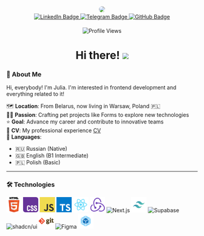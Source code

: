 <div id="header" align="center">
   <img src="https://media.giphy.com/media/57nf4oyyMmZ2L9QqJN/giphy.gif" width="200"  style="border-radius:50%""/>
  <div style="margin-bottom: 20px;" id="badges" align="center">
    <a href="https://www.linkedin.com/in/juliasukharkova/">
      <img src="https://img.shields.io/badge/LinkedIn-blue?style=for-the-badge&logo=linkedin&logoColor=white" alt="LinkedIn Badge"/>
    </a>
    <a href="https://t.me/juliiik_s">
      <img src="https://img.shields.io/badge/Telegram-2CA5E0?style=for-the-badge&logo=telegram&logoColor=white" alt="Telegram Badge"/>
    </a>
    <a href="https://github.com/JuliaSukharkova">
      <img src="https://img.shields.io/badge/GitHub-100000?style=for-the-badge&logo=github&logoColor=white" alt="GitHub Badge"/>
    </a>
  </div>
  <img src="https://komarev.com/ghpvc/?username=JuliaSukharkova&style=flat-square&color=blue" alt="Profile Views"/>
  <h1>  
    Hi there!
      <img src="https://media.giphy.com/media/hvRJCLFzcasrR4ia7z/giphy.gif" width="30px"/>
  </h1>
</div>


### 🌱 About Me
Hi, everybody! I'm Julia. I'm interested in frontend development and everything related to it!  

🗺 **Location**: From Belarus, now living in Warsaw, Poland 🇵🇱  
👩‍💻 **Passion**: Crafting pet projects like Forms to explore new technologies  
⭐️ **Goal**: Advance my career and contribute to innovative teams  
📄 **CV**:  My professional experience [CV](https://drive.google.com/file/d/1D9SJ3eHdnHEz3RoOZQQ4I_a_1z56AAzy/view?usp=sharing) </br>
🤗 **Languages**:  
  - 🇷🇺 Russian (Native)  
  - 🇬🇧 English (B1 Intermediate)  
  - 🇵🇱 Polish (Basic)
---

### 🛠 Technologies
<div>
  <img height="40" src="https://raw.githubusercontent.com/github/explore/80688e429a7d4ef2fca1e82350fe8e3517d3494d/topics/html/html.png" alt="HTML">
  <img height="40" src="https://raw.githubusercontent.com/github/explore/80688e429a7d4ef2fca1e82350fe8e3517d3494d/topics/css/css.png" alt="CSS">
  <img height="40" src="https://raw.githubusercontent.com/github/explore/80688e429a7d4ef2fca1e82350fe8e3517d3494d/topics/javascript/javascript.png" alt="JavaScript">
  <img height="40" src="https://raw.githubusercontent.com/github/explore/80688e429a7d4ef2fca1e82350fe8e3517d3494d/topics/typescript/typescript.png" alt="TypeScript">
  <img height="40" src="https://raw.githubusercontent.com/github/explore/80688e429a7d4ef2fca1e82350fe8e3517d3494d/topics/react/react.png" alt="React">
  <img height="40" src="https://raw.githubusercontent.com/github/explore/80688e429a7d4ef2fca1e82350fe8e3517d3494d/topics/redux/redux.png" alt="Redux">
  <img height="40" src="https://nextjs.org/favicon.ico" alt="Next.js">
  <img height="40" src="https://raw.githubusercontent.com/github/explore/80688e429a7d4ef2fca1e82350fe8e3517d3494d/topics/tailwind/tailwind.png" alt="Tailwind CSS">
  <img height="40" src="https://supabase.com/favicon/apple-icon-57x57.png" alt="Supabase">
  <img height="40" src="https://ui.shadcn.com/favicon.ico" alt="shadcn/ui">
  <img height="40" src="https://raw.githubusercontent.com/github/explore/80688e429a7d4ef2fca1e82350fe8e3517d3494d/topics/git/git.png" alt="Git">
  <img height="40" src="https://www.vectorlogo.zone/logos/figma/figma-icon.svg" alt="Figma">
  <img height="40" src="https://raw.githubusercontent.com/github/explore/80688e429a7d4ef2fca1e82350fe8e3517d3494d/topics/webpack/webpack.png" alt="Webpack">
</div>
